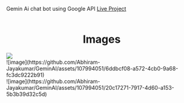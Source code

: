 Gemin Ai chat bot using Google API
<a href="https://abhiram-jayakumar.github.io/GeminAI/">Live Project</a>
<br>
<br>
<h1 align="center">Images</h1>
<img src="![image](https://github.com/Abhiram-Jayakumar/GeminAI/assets/107994051/90ff459c-b3a9-4de5-aa75-92a04b5a8403)">
<br>
![image](https://github.com/Abhiram-Jayakumar/GeminAI/assets/107994051/6ddbcf08-a572-4cb0-9a68-fc3dc9222b91)
<br>
![image](https://github.com/Abhiram-Jayakumar/GeminAI/assets/107994051/20c17271-7917-4d60-a153-5b3b39d32c5d)
